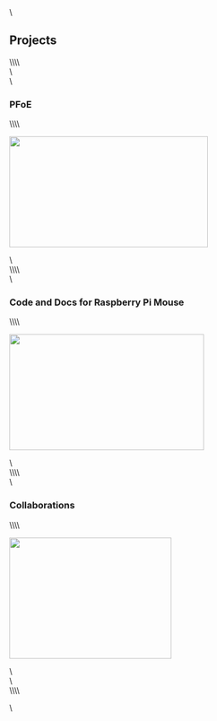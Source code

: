 <!-- wp:heading -->\<h2>Projects</h2>\<!-- /wp:heading -->\\<!-- wp:columns {"columns":3} -->\<div class="wp-block-columns has-3-columns"><!-- wp:column -->\<div class="wp-block-column"><!-- wp:heading {"level":3} -->\<h3>PFoE</h3>\<!-- /wp:heading -->\\<!-- wp:paragraph -->\<p><a href="/e/?page_id=125"><img class="wp-image-76" style="width: 354px;" src="https://lab.ueda.tech/e/wp-content/uploads/2018/08/header.png" alt="" height="198"/></a></p>\<!-- /wp:paragraph --></div>\<!-- /wp:column -->\\<!-- wp:column -->\<div class="wp-block-column"><!-- wp:heading {"level":3} -->\<h3>Code and Docs for Raspberry Pi Mouse</h3>\<!-- /wp:heading -->\\<!-- wp:paragraph -->\<p><a href="/e/?page_id=20"><img class="wp-image-66" style="width: 347px;" src="https://lab.ueda.tech/e/wp-content/uploads/2018/08/rosbook_eng-e1535190949494.jpg" alt="" height="207"/></a></p>\<!-- /wp:paragraph --></div>\<!-- /wp:column -->\\<!-- wp:column -->\<div class="wp-block-column"><!-- wp:heading {"level":3} -->\<h3>Collaborations</h3>\<!-- /wp:heading -->\\<!-- wp:paragraph -->\<p><a href="/e/?page_id=150"><img class="wp-image-152" style="width: 289px;" src="https://lab.ueda.tech/e/wp-content/uploads/2018/08/2016-07-01-17.50.23.jpg" alt="" height="216"/></a></p>\<!-- /wp:paragraph --></div>\<!-- /wp:column --></div>\<!-- /wp:columns -->\\<!-- wp:paragraph -->\<p></p>\<!-- /wp:paragraph -->
